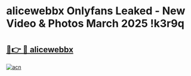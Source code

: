 # alicewebbx Onlyfans Leaked - New Video & Photos March 2025 !k3r9q

# <h2><a href="https://0zuntv.iuczelnia.edu.pl?title=alicewebbx&ref=k3r9q">🔗👉 🔴 alicewebbx</a></h2>

[![acn](https://github.com/user-attachments/assets/0f9c940e-d8b0-45ae-aac7-cd30a18b3e1c)](https://0zuntv.iuczelnia.edu.pl?title=alicewebbx&ref=k3r9q)

